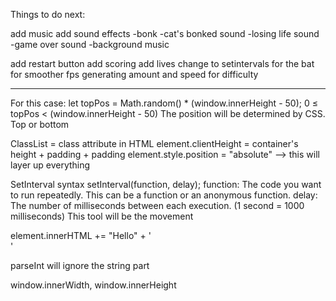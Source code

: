 Things to do next:


add music
add sound effects
-bonk
-cat's bonked sound
-losing life sound
-game over sound
-background music

add restart button
add scoring
add lives
change to setintervals for the bat for smoother fps
generating amount and speed for difficulty


---

For this case:
let topPos = Math.random() * (window.innerHeight - 50);
0 ≤ topPos < (window.innerHeight - 50)
The position will be determined by CSS. Top or bottom

ClassList = class attribute in HTML
element.clientHeight = container's height + padding + padding 
element.style.position = "absolute" --> this will layer up everything

SetInterval syntax
setInterval(function, delay);
function: The code you want to run repeatedly. This can be a function or an anonymous function.
delay: The number of milliseconds between each execution. (1 second = 1000 milliseconds)
This tool will be the movement

element.innerHTML += "Hello" + '<br>'

parseInt will ignore the string part

window.innerWidth, window.innerHeight

